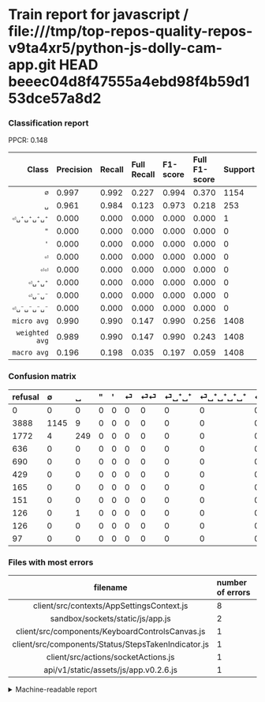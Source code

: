 # Train report for javascript / file:///tmp/top-repos-quality-repos-v9ta4xr5/python-js-dolly-cam-app.git HEAD beeec04d8f47555a4ebd98f4b59d153dce57a8d2

### Classification report

PPCR: 0.148

| Class | Precision | Recall | Full Recall | F1-score | Full F1-score | Support | Full Support | PPCR |
|------:|:----------|:-------|:------------|:---------|:---------|:--------|:-------------|:-----|
| `∅` | 0.997| 0.992| 0.227| 0.994| 0.370| 1154| 5042| 0.229 |
| `␣` | 0.961| 0.984| 0.123| 0.973| 0.218| 253| 2025| 0.125 |
| `⏎␣⁺␣⁺␣⁺␣⁺` | 0.000| 0.000| 0.000| 0.000| 0.000| 1| 127| 0.008 |
| `"` | 0.000| 0.000| 0.000| 0.000| 0.000| 0| 636| 0.000 |
| `'` | 0.000| 0.000| 0.000| 0.000| 0.000| 0| 690| 0.000 |
| `⏎` | 0.000| 0.000| 0.000| 0.000| 0.000| 0| 429| 0.000 |
| `⏎⏎` | 0.000| 0.000| 0.000| 0.000| 0.000| 0| 165| 0.000 |
| `⏎␣⁺␣⁺` | 0.000| 0.000| 0.000| 0.000| 0.000| 0| 151| 0.000 |
| `⏎␣⁻␣⁻` | 0.000| 0.000| 0.000| 0.000| 0.000| 0| 126| 0.000 |
| `⏎␣⁻␣⁻␣⁻␣⁻` | 0.000| 0.000| 0.000| 0.000| 0.000| 0| 97| 0.000 |
| `micro avg` | 0.990| 0.990| 0.147| 0.990| 0.256| 1408| 9488| 0.148 |
| `weighted avg` | 0.989| 0.990| 0.147| 0.990| 0.243| 1408| 9488| 0.148 |
| `macro avg` | 0.196| 0.198| 0.035| 0.197| 0.059| 1408| 9488| 0.148 |

### Confusion matrix

|refusal|  ∅| ␣| "| '| ⏎| ⏎⏎| ⏎␣⁺␣⁺| ⏎␣⁺␣⁺␣⁺␣⁺| ⏎␣⁻␣⁻| ⏎␣⁻␣⁻␣⁻␣⁻| 
|:---|:---|:---|:---|:---|:---|:---|:---|:---|:---|:---|
|0 |0 |0 |0 |0 |0 |0 |0 |0 |0 |0 |
|3888 |1145 |9 |0 |0 |0 |0 |0 |0 |0 |0 |
|1772 |4 |249 |0 |0 |0 |0 |0 |0 |0 |0 |
|636 |0 |0 |0 |0 |0 |0 |0 |0 |0 |0 |
|690 |0 |0 |0 |0 |0 |0 |0 |0 |0 |0 |
|429 |0 |0 |0 |0 |0 |0 |0 |0 |0 |0 |
|165 |0 |0 |0 |0 |0 |0 |0 |0 |0 |0 |
|151 |0 |0 |0 |0 |0 |0 |0 |0 |0 |0 |
|126 |0 |1 |0 |0 |0 |0 |0 |0 |0 |0 |
|126 |0 |0 |0 |0 |0 |0 |0 |0 |0 |0 |
|97 |0 |0 |0 |0 |0 |0 |0 |0 |0 |0 |

### Files with most errors

| filename | number of errors|
|:----:|:-----|
| client/src/contexts/AppSettingsContext.js | 8 |
| sandbox/sockets/static/js/app.js | 2 |
| client/src/components/KeyboardControlsCanvas.js | 1 |
| client/src/components/Status/StepsTakenIndicator.js | 1 |
| client/src/actions/socketActions.js | 1 |
| api/v1/static/assets/js/app.v0.2.6.js | 1 |

<details>
    <summary>Machine-readable report</summary>
```json
{
  "cl_report": {"\"": {"f1-score": 0.0, "precision": 0.0, "recall": 0.0, "support": 0}, "\u0027": {"f1-score": 0.0, "precision": 0.0, "recall": 0.0, "support": 0}, "macro avg": {"f1-score": 0.1967011438884064, "precision": 0.1957908673313373, "recall": 0.19763907631815097, "support": 1408}, "micro avg": {"f1-score": 0.9900568181818182, "precision": 0.9900568181818182, "recall": 0.9900568181818182, "support": 1408}, "weighted avg": {"f1-score": 0.9897499426294106, "precision": 0.9894987597949413, "recall": 0.9900568181818182, "support": 1408}, "\u2205": {"f1-score": 0.9943551888840643, "precision": 0.9965187119234117, "recall": 0.9922010398613518, "support": 1154}, "\u23ce": {"f1-score": 0.0, "precision": 0.0, "recall": 0.0, "support": 0}, "\u23ce\u23ce": {"f1-score": 0.0, "precision": 0.0, "recall": 0.0, "support": 0}, "\u23ce\u2423\u207a\u2423\u207a": {"f1-score": 0.0, "precision": 0.0, "recall": 0.0, "support": 0}, "\u23ce\u2423\u207a\u2423\u207a\u2423\u207a\u2423\u207a": {"f1-score": 0.0, "precision": 0.0, "recall": 0.0, "support": 1}, "\u23ce\u2423\u207b\u2423\u207b": {"f1-score": 0.0, "precision": 0.0, "recall": 0.0, "support": 0}, "\u23ce\u2423\u207b\u2423\u207b\u2423\u207b\u2423\u207b": {"f1-score": 0.0, "precision": 0.0, "recall": 0.0, "support": 0}, "\u2423": {"f1-score": 0.9726562499999999, "precision": 0.9613899613899614, "recall": 0.9841897233201581, "support": 253}},
  "cl_report_full": {"\"": {"f1-score": 0.0, "precision": 0.0, "recall": 0.0, "support": 636}, "\u0027": {"f1-score": 0.0, "precision": 0.0, "recall": 0.0, "support": 690}, "macro avg": {"f1-score": 0.0587930307284655, "precision": 0.1957908673313373, "recall": 0.035005538660437506, "support": 9488}, "micro avg": {"f1-score": 0.25587371512481644, "precision": 0.9900568181818182, "recall": 0.14692242833052277, "support": 9488}, "weighted avg": {"f1-score": 0.24309890046879948, "precision": 0.7347451535974403, "recall": 0.14692242833052277, "support": 9488}, "\u2205": {"f1-score": 0.36989177838798254, "precision": 0.9965187119234117, "recall": 0.22709242364141213, "support": 5042}, "\u23ce": {"f1-score": 0.0, "precision": 0.0, "recall": 0.0, "support": 429}, "\u23ce\u23ce": {"f1-score": 0.0, "precision": 0.0, "recall": 0.0, "support": 165}, "\u23ce\u2423\u207a\u2423\u207a": {"f1-score": 0.0, "precision": 0.0, "recall": 0.0, "support": 151}, "\u23ce\u2423\u207a\u2423\u207a\u2423\u207a\u2423\u207a": {"f1-score": 0.0, "precision": 0.0, "recall": 0.0, "support": 127}, "\u23ce\u2423\u207b\u2423\u207b": {"f1-score": 0.0, "precision": 0.0, "recall": 0.0, "support": 126}, "\u23ce\u2423\u207b\u2423\u207b\u2423\u207b\u2423\u207b": {"f1-score": 0.0, "precision": 0.0, "recall": 0.0, "support": 97}, "\u2423": {"f1-score": 0.2180385288966725, "precision": 0.9613899613899614, "recall": 0.12296296296296297, "support": 2025}},
  "ppcr": 0.14839797639123103
}
```
</details>
